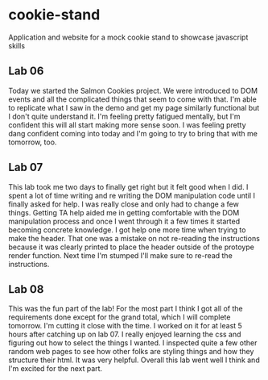 # cookie-stand

 Application and website for a mock cookie stand to showcase javascript skills

## Lab 06

Today we started the Salmon Cookies project. We were introduced to DOM events and all the complicated things that seem to come with that. I'm able to replicate what I saw in the demo and get my page similarly functional but I don't quite understand it. I'm feeling pretty fatigued mentally, but I'm confident this will all start making more sense soon. I was feeling pretty dang confident coming into today and I'm going to try to bring that with me tomorrow, too.
 
## Lab 07

This lab took me two days to finally get right but it felt good when I did. I spent a lot of time writing and re writing the DOM manipulation code until I finally asked for help. I was really close and only had to change a few things. Getting TA help aided me in getting comfortable with the DOM manipulation process and once I went through it a few times it started becoming concrete knowledge. I got help one more time when trying to make the header. That one was a mistake on not re-reading the instructions because it was clearly printed to place the header outside of the protoype render function. Next time I'm stumped I'll make sure to re-read the instructions. 

## Lab 08

This was the fun part of the lab! For the most part I think I got all of the requirements done except for the grand total, which I will complete tomorrow. I'm cutting it close with the time. I worked on it for at least 5 hours after catching up on lab 07. I really enjoyed learning the css and figuring out how to select the things I wanted. I inspected quite a few other random web pages to see how other folks are styling things and how they structure their html. It was very helpful. Overall this lab went well I think and I'm excited for the next part. 